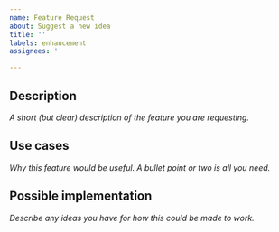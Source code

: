 ```yaml
---
name: Feature Request
about: Suggest a new idea
title: ''
labels: enhancement
assignees: ''

---
```


## Description

*A short (but clear) description of the feature you are requesting.*

## Use cases

*Why this feature would be useful. A bullet point or two is all you need.*

## Possible implementation

*Describe any ideas you have for how this could be made to work.*
